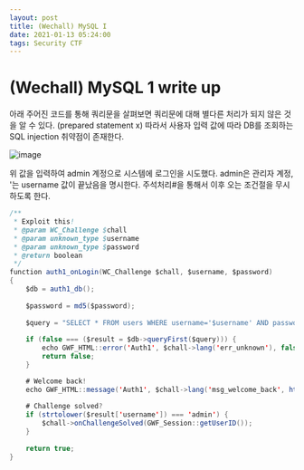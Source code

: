```yaml
---
layout: post
title: (Wechall) MySQL I
date: 2021-01-13 05:24:00
tags: Security CTF
---
```


# (Wechall) MySQL 1 write up

아래 주어진 코드를 통해 쿼리문을 살펴보면 쿼리문에 대해 별다른 처리가 되지 않은 것을 알 수 있다. (prepared statement x)
따라서 사용자 입력 값에 따라 DB를 조회하는 SQL injection 취약점이 존재한다.

![image](https://user-images.githubusercontent.com/24788751/104435989-66baaa80-55d0-11eb-9efb-4180f83373eb.png)

위 값을 입력하여 admin 계정으로 시스템에 로그인을 시도했다.
admin은 관리자 계정, '는 username 값이 끝났음을 명시한다. 주석처리#을 통해서 이후 오는 조건절을 무시하도록 한다.

```java
/**
 * Exploit this!
 * @param WC_Challenge $chall
 * @param unknown_type $username
 * @param unknown_type $password
 * @return boolean
 */
function auth1_onLogin(WC_Challenge $chall, $username, $password)
{
	$db = auth1_db();
	
	$password = md5($password);
	
	$query = "SELECT * FROM users WHERE username='$username' AND password='$password'";
	
	if (false === ($result = $db->queryFirst($query))) {
		echo GWF_HTML::error('Auth1', $chall->lang('err_unknown'), false); # Unknown user
		return false;
	}

	# Welcome back!
	echo GWF_HTML::message('Auth1', $chall->lang('msg_welcome_back', htmlspecialchars($result['username'])), false);
	
	# Challenge solved?
	if (strtolower($result['username']) === 'admin') {
		$chall->onChallengeSolved(GWF_Session::getUserID());
	}
	
	return true;
}
```